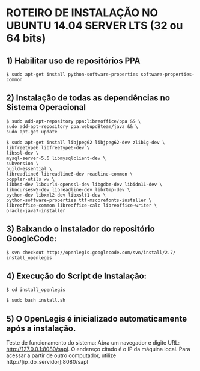 # ROTEIRO DE INSTALAÇÃO NO UBUNTU 14.04 SERVER LTS (32 ou 64 bits) #

## 1) Habilitar uso de repositórios PPA ##
```
$ sudo apt-get install python-software-properties software-properties-common
```

## 2) Instalação de todas as dependências no Sistema Operacional ##

```
$ sudo add-apt-repository ppa:libreoffice/ppa && \
sudo add-apt-repository ppa:webupd8team/java && \
sudo apt-get update 
```

```
$ sudo apt-get install libjpeg62 libjpeg62-dev zlib1g-dev \
libfreetype6 libfreetype6-dev \
libssl-dev \
mysql-server-5.6 libmysqlclient-dev \
subversion \
build-essential \
libreadline6 libreadline6-dev readline-common \
poppler-utils wv \
libbsd-dev libcurl4-openssl-dev libgdbm-dev libidn11-dev \
libncursesw5-dev libreadline-dev librtmp-dev \
python-dev libxml2-dev libxslt1-dev \
python-software-properties ttf-mscorefonts-installer \
libreoffice-common libreoffice-calc libreoffice-writer \
oracle-java7-installer
```


## 3) Baixando o instalador do repositório GoogleCode: ##
```
$ svn checkout http://openlegis.googlecode.com/svn/install/2.7/ install_openlegis
```

## 4) Execução do Script de Instalação: ##
```
$ cd install_openlegis
```
```
$ sudo bash install.sh 
```

## 5) O OpenLegis é inicializado automaticamente após a instalação. ##

Teste de funcionamento do sistema: Abra um navegador e digite URL:  http://127.0.0.1:8080/sapl. O endereço citado é o IP da máquina local. Para acessar a partir de outro computador, utilize  http://[ip_do_servidor]:8080/sapl